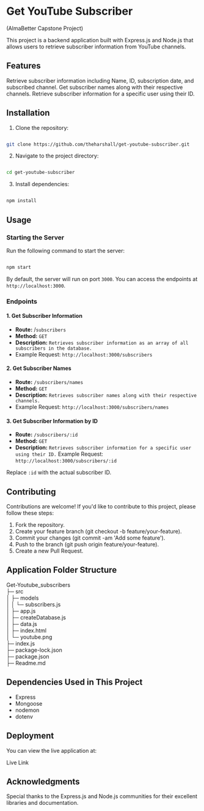 # Get YouTube Subscriber
(AlmaBetter Capstone Project)

This project is a backend application built with Express.js and Node.js that allows users to retrieve subscriber information from YouTube channels.

## Features
Retrieve subscriber information including Name, ID, subscription date, and subscribed channel.
Get subscriber names along with their respective channels.
Retrieve subscriber information for a specific user using their ID.

## Installation
1. Clone the repository:

```bash

git clone https://github.com/theharshall/get-youtube-subscriber.git

```
2. Navigate to the project directory:

```bash

cd get-youtube-subscriber

```

3. Install dependencies:

```bash

npm install

```
## Usage

### Starting the Server

Run the following command to start the server:


```bash

npm start

```
By default, the server will run on port `3000`. You can access the endpoints at `http://localhost:3000`.

### Endpoints

#### 1. Get Subscriber Information

- **Route:** /`subscribers`
- **Method:** `GET`
- **Description:**  `Retrieves subscriber information as an array of all subscribers in the database.`
 - Example Request: `http://localhost:3000/subscribers`

#### 2. Get Subscriber Names

- **Route:** `/subscribers/names`
- **Method:** `GET`
- **Description:** `Retrieves subscriber names along with their respective channels.` 
 - Example Request: `http://localhost:3000/subscribers/names`

#### 3. Get Subscriber Information by ID

- **Route:** `/subscribers/:id`
- **Method:** `GET`
- **Description:** `Retrieves subscriber information for a specific user using their ID.`
Example Request: `http://localhost:3000/subscribers/:id`


Replace `:id` with the actual subscriber ID.


## Contributing


Contributions are welcome! If you'd like to contribute to this project, please follow these steps:


1. Fork the repository.
2. Create your feature branch (git checkout -b feature/your-feature).
3. Commit your changes (git commit -am 'Add some feature').
4. Push to the branch (git push origin feature/your-feature).
5. Create a new Pull Request.


## Application Folder Structure


Get-Youtube_subscribers  
├─ src                   
│  ├─ models             
│  │  └─ subscribers.js  
│  ├─ app.js             
│  ├─ createDatabase.js  
│  ├─ data.js            
│  ├─ index.html         
│  └─ youtube.png        
├─ index.js              
├─ package-lock.json     
├─ package.json          
├─ Readme.md


## Dependencies Used in This Project

* Express
* Mongoose
* nodemon
* dotenv


## Deployment

You can view the live application at:

Live Link

## Acknowledgments

Special thanks to the Express.js and Node.js communities for their excellent libraries and documentation.

